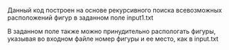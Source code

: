 Данный код построен на основе рекурсивного поиска всевозможных расположений фигур в заданном поле input1.txt

В заданном поле также можно принудительно распологать фигуры, указывая во входном файле номер фигуры и ее место, как в input.txt

